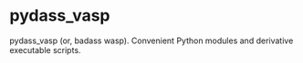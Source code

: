 pydass_vasp
===========

pydass_vasp (or, badass wasp). Convenient Python modules and derivative executable scripts.
